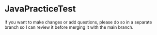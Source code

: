 # JavaPracticeTest
If you want to make changes or add questions, please do so in a separate branch so I can review it before merging it with the main branch. 

